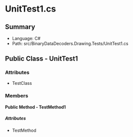 ﻿# UnitTest1.cs

## Summary

* Language: C#
* Path: src/BinaryDataDecoders.Drawing.Tests/UnitTest1.cs

## Public Class - UnitTest1

### Attributes

 - TestClass

### Members

#### Public Method - TestMethod1

##### Attributes

 - TestMethod


